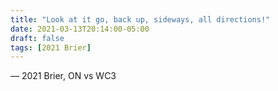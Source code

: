 ```yaml
---
title: "Look at it go, back up, sideways, all directions!"
date: 2021-03-13T20:14:00-05:00
draft: false
tags: [2021 Brier]
---
```

— 2021 Brier, ON vs WC3
<!--more--> 


